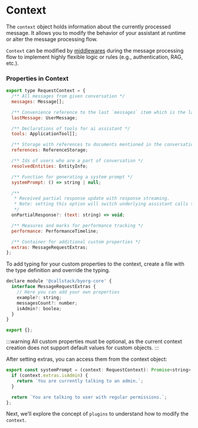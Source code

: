 # Context

The `context` object holds information about the currently processed message. It allows you to modify the behavior of your assistant at runtime or alter the message processing flow.

`Context` can be modified by [middlewares](./plugins.md) during the message processing flow to implement highly flexible logic or rules (e.g., authentication, RAG, etc.).

### Properties in Context

```js
export type RequestContext = {
  /** All messages from given conversation */
  messages: Message[];

  /** Convenience reference to the last `messages` item which is the latest `UserMessage`. */
  lastMessage: UserMessage;

  /** Declarations of tools for ai assistant */
  tools: ApplicationTool[];

  /** Storage with references to documents mentioned in the conversation */
  references: ReferenceStorage;

  /** Ids of users who are a part of conversation */
  resolvedEntities: EntityInfo;

  /** Function for generating a system prompt */
  systemPrompt: () => string | null;

  /** 
   * Received partial response update with response streaming.
   * Note: setting this option will switch underlying assistant calls to streaming format. 
   */
  onPartialResponse?: (text: string) => void;

  /** Measures and marks for performance tracking */
  performance: PerformanceTimeline;

  /** Container for additional custom properties */
  extras: MessageRequestExtras;
};
```

To add typing for your custom properties to the context, create a file with the type definition and override the typing.

```js
declare module '@callstack/byorg-core' {
  interface MessageRequestExtras {
    // Here you can add your own properties
    example?: string;
    messagesCount?: number;
    isAdmin?: boolea;
  }
}

export {};
```

:::warning
All custom properties must be optional, as the current context creation does not support default values for custom objects.
:::

After setting extras, you can access them from the context object:

```js
export const systemPrompt = (context: RequestContext): Promise<string> | string => {
  if (context.extras.isAdmin) {
    return `You are currently talking to an admin.`;
  }

  return `You are talking to user with regular permissions.`;
};
```

Next, we’ll explore the concept of `plugins` to understand how to modify the `context`.
